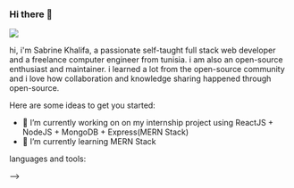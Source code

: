 ### Hi there 👋 

<img src="https://user-images.githubusercontent.com/92189945/174441687-531d6ef7-3367-46c4-aa9a-5d9c83b61644.png" />


hi, i'm Sabrine Khalifa, a passionate self-taught full stack web developer and a freelance computer engineer from tunisia.
i am also an open-source enthusiast and maintainer. i learned a lot from the open-source community and i love how collaboration and knowledge sharing happened through open-source.

Here are some ideas to get you started:

- 🔭 I’m currently working on on my internship project using ReactJS + NodeJS + MongoDB + Express(MERN Stack)
- 🌱 I’m currently learning MERN Stack

languages and tools:
         
         
-->
